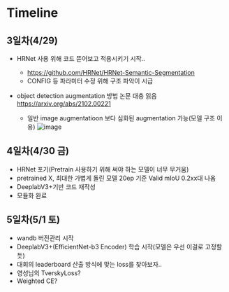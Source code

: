 # Timeline


## 3일차(4/29)

- HRNet 사용 위해 코드 뜯어보고 적용시키기 시작.. 
  - https://github.com/HRNet/HRNet-Semantic-Segmentation
  - CONFIG 등 파라미터 수정 위해 구조 파악이 시급

- object detection augmentation 방법 논문 대충 읽음 https://arxiv.org/abs/2102.00221 
  - 일반 image augmentatioon 보다 심화된 augmentation 가능(모델 구조 이용)
  ![image](https://user-images.githubusercontent.com/43736669/116516294-6ab4d300-a908-11eb-822c-39705ad3c0a6.png)

## 4일차(4/30 금)
- HRNet 포기(Pretrain 사용하기 위해 써야 하는 모델이 너무 무거움)
 - pretrained X, 최대한 가볍게 돌린 모델 20ep 기준 Valid mIoU 0.2xx대 나옴
- DeeplabV3+기반 코드 재작성
- 모듈화 완료

## 5일차(5/1 토)
- wandb 버전관리 시작
- DeeplabV3+(EfficientNet-b3 Encoder) 학습 시작(모델은 우선 이걸로 고정할듯)
- 대회의 leaderboard 산출 방식에 맞는 loss를 찾아보자..
 - 영성님의 TverskyLoss?
 - Weighted CE?
